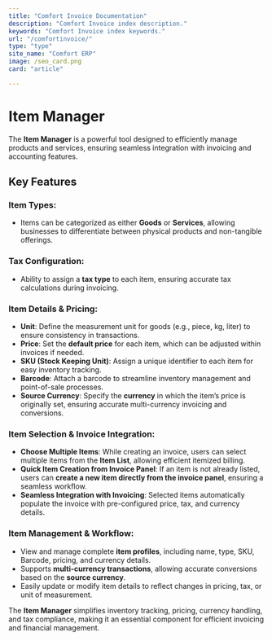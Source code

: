 ```yaml
---
title: "Comfort Invoice Documentation"
description: "Comfort Invoice index description."
keywords: "Comfort Invoice index keywords."
url: "/comfortinvoice/"
type: "type"
site_name: "Comfort ERP"
image: /seo_card.png
card: "article"

---
```


# Item Manager

The **Item Manager** is a powerful tool designed to efficiently manage products and services, ensuring seamless integration with invoicing and accounting features.

## Key Features ##

### **Item Types**:
+ Items can be categorized as either **Goods** or **Services**, allowing businesses to differentiate between physical products and non-tangible offerings.

### **Tax Configuration**:
+ Ability to assign a **tax type** to each item, ensuring accurate tax calculations during invoicing.

### **Item Details & Pricing**:
+ **Unit**: Define the measurement unit for goods (e.g., piece, kg, liter) to ensure consistency in transactions.
+ **Price**: Set the **default price** for each item, which can be adjusted within invoices if needed.
+ **SKU (Stock Keeping Unit)**: Assign a unique identifier to each item for easy inventory tracking.
+ **Barcode**: Attach a barcode to streamline inventory management and point-of-sale processes.
+ **Source Currency**: Specify the **currency** in which the item’s price is originally set, ensuring accurate multi-currency invoicing and conversions.

### **Item Selection & Invoice Integration**:
+ **Choose Multiple Items**: While creating an invoice, users can select multiple items from the **Item List**, allowing efficient itemized billing.
+ **Quick Item Creation from Invoice Panel**: If an item is not already listed, users can **create a new item directly from the invoice panel**, ensuring a seamless workflow.
+ **Seamless Integration with Invoicing**: Selected items automatically populate the invoice with pre-configured price, tax, and currency details.

### **Item Management & Workflow**:
+ View and manage complete **item profiles**, including name, type, SKU, Barcode, pricing, and currency details.
+ Supports **multi-currency transactions**, allowing accurate conversions based on the **source currency**.
+ Easily update or modify item details to reflect changes in pricing, tax, or unit of measurement.

The **Item Manager** simplifies inventory tracking, pricing, currency handling, and tax compliance, making it an essential component for efficient invoicing and financial management.
